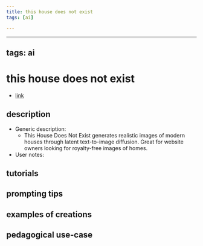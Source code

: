 ```yaml
---
title: this house does not exist
tags: [ai]

---
```


---
tags: ai 
---


# this house does not exist


* [link](https://thishousedoesnotexist.org/bask-in-the-glow-of-rio-de-janeiros-golden-hour-from-the/17234986)

## description
* Generic description: 
    * This House Does Not Exist generates realistic images of modern houses through latent text-to-image diffusion. Great for website owners looking for royalty-free images of homes.
* User notes:

## tutorials

## prompting tips

## examples of creations 

## pedagogical use-case 